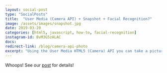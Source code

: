 ```yaml
---
layout: social-post
type: "SocialPosts"
title:  "User Media (Camera API) + Snapshot + Facial Recognition?"
image: /assets/images/snapshot.jpg
date: 2019-03-20
categories: [html5, javascript, how-to, facial-recognition]
instagram-id: BvM3G5zALAC
docs: 
redirect-link: /blog/camera-api-photo
excerpt: "Using the User Media HTML5 (Camera) API you can take a picture using the user’s camera and use that on your webpage"
---
```


Whoops! See our [post](/blog/camera-api-photo/) for details!





